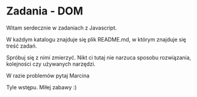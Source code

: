 # Zadania - DOM

Witam serdecznie w zadaniach z Javascript.

W każdym katalogu znajduje się plik README.md, w którym znajduje się treść zadań.

Spróbuj się z nimi zmierzyć. Nikt ci tutaj nie narzuca sposobu rozwiązania, kolejności czy używanych narzędzi.

W razie problemów pytaj Marcina

Tyle wstępu. Miłej zabawy :)

